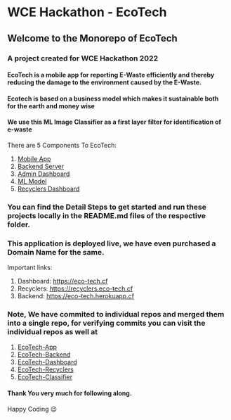 # WCE Hackathon - EcoTech

## Welcome to the Monorepo of EcoTech

### A project created for WCE Hackathon 2022

#### EcoTech is a mobile app for reporting E-Waste efficiently and thereby reducing the damage to the environment caused by the E-Waste.

#### Ecotech is based on a business model which makes it sustainable both for the earth and money wise

#### We use this ML Image Classifier as a first layer filter for identification of e-waste

There are 5 Components To EcoTech:

1. [Mobile App](https://github.com/EcoTech-WCE-Hackathon/EcoTech/tree/master/EcoTech-App)
2. [Backend Server](https://github.com/EcoTech-WCE-Hackathon/EcoTech/tree/master/EcoTech-Backend)
3. [Admin Dashboard](https://github.com/EcoTech-WCE-Hackathon/EcoTech/tree/master/EcoTech-Dashboard)
4. [ML Model](https://github.com/EcoTech-WCE-Hackathon/EcoTech/tree/master/EcoTech-Classifier)
5. [Recyclers Dashboard](https://github.com/EcoTech-WCE-Hackathon/EcoTech/tree/master/EcoTech-Recyclers)

### You can find the Detail Steps to get started and run these projects locally in the README.md files of the respective folder.

### This application is deployed live, we have even purchased a Domain Name for the same.

Important links:

1. Dashboard: https://eco-tech.cf
2. Recyclers: https://recyclers.eco-tech.cf
3. Backend: https://eco-tech.herokuapp.cf

### Note, We have commited to individual repos and merged them into a single repo, for verifying commits you can visit the individual repos as well at
1. [EcoTech-App](https://github.com/EcoTech-WCE-Hackathon/EcoTech-App)
2. [EcoTech-Backend](https://github.com/EcoTech-WCE-Hackathon/EcoTech-Backend)
3. [EcoTech-Dashboard](https://github.com/EcoTech-WCE-Hackathon/EcoTech-Dashboard)
4. [EcoTech-Recyclers](https://github.com/EcoTech-WCE-Hackathon/EcoTech-Recyclers)
5. [EcoTech-Classifier](https://github.com/EcoTech-WCE-Hackathon/EcoTech-Classifier)

#### Thank You very much for following along.

Happy Coding :wink:
